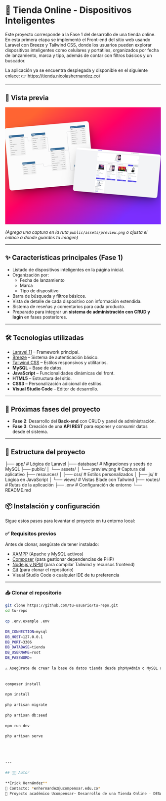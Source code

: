 # 🛒 Tienda Online - Dispositivos Inteligentes

Este proyecto corresponde a la Fase 1 del desarrollo de una tienda online.
En esta primera etapa se implementó el Front-end del sitio web usando Laravel con Breeze y Tailwind CSS, donde los usuarios pueden explorar dispositivos inteligentes como celulares y portátiles, organizados por fecha de lanzamiento, marca y tipo, además de contar con filtros básicos y un buscador.

La aplicación ya se encuentra desplegada y disponible en el siguiente enlace:
👉 https://tienda.nicolashernandez.co/

---

## 📸 Vista previa

![Vista previa del aplicativo](./public/assets/preview.png)

*(Agrega una captura en la ruta `public/assets/preview.png` o ajusta el enlace a donde guardes tu imagen)*

---

## ✨ Características principales (Fase 1)

- Listado de dispositivos inteligentes en la página inicial.
- Organización por:
  - Fecha de lanzamiento
  - Marca
  - Tipo de dispositivo
- Barra de búsqueda y filtros básicos.
- Vista de detalle de cada dispositivo con información extendida.
- Sistema de reseñas y comentarios para cada producto.
- Preparado para integrar un **sistema de administración con CRUD y login** en fases posteriores.

---

## 🛠️ Tecnologías utilizadas

- [Laravel 11](https://laravel.com/) – Framework principal.
- [Breeze](https://laravel.com/docs/11.x/starter-kits#laravel-breeze) – Sistema de autenticación básico.
- [Tailwind CSS](https://tailwindcss.com/) – Estilos responsivos y utilitarios.
- **MySQL** – Base de datos.
- **JavaScript** – Funcionalidades dinámicas del front.
- **HTML5** – Estructura del sitio.
- **CSS3** – Personalización adicional de estilos.
- **Visual Studio Code** – Editor de desarrollo.

---

## 🚀 Próximas fases del proyecto

- **Fase 2**: Desarrollo del **Back-end** con CRUD y panel de administración.
- **Fase 3**: Creación de una **API REST** para exponer y consumir datos desde el sistema.

---

## 📂 Estructura del proyecto

├── app/ # Lógica de Laravel
├── database/ # Migraciones y seeds de MySQL
├── public/
│ └── assets/
│ └── preview.png # Captura del aplicativo
├── resources/
│ ├── css/ # Estilos personalizados
│ ├── js/ # Lógica en JavaScript
│ └── views/ # Vistas Blade con Tailwind
├── routes/ # Rutas de la aplicación
├── .env # Configuración de entorno
└── README.md

## 📦 Instalación y configuración

Sigue estos pasos para levantar el proyecto en tu entorno local:

### ✅ Requisitos previos
Antes de clonar, asegúrate de tener instalado:
- [XAMPP](https://www.apachefriends.org/es/download.html) (Apache y MySQL activos)
- [Composer](https://getcomposer.org/) (para gestionar dependencias de PHP)
- [Node.js y NPM](https://nodejs.org/) (para compilar Tailwind y recursos frontend)
- [Git](https://git-scm.com/) (para clonar el repositorio)
- Visual Studio Code o cualquier IDE de tu preferencia

---

### 📥 Clonar el repositorio
```bash
git clone https://github.com/tu-usuario/tu-repo.git
cd tu-repo

cp .env.example .env

DB_CONNECTION=mysql
DB_HOST=127.0.0.1
DB_PORT=3306
DB_DATABASE=tienda
DB_USERNAME=root
DB_PASSWORD=

⚠️ Asegúrate de crear la base de datos tienda desde phpMyAdmin o MySQL antes de continuar.


composer install

npm install

php artisan migrate

php artisan db:seed

npm run dev

php artisan serve




---

## 👨‍💻 Autor

**Erick Hernández**  
📧 Contacto: *enhernandez@ucompensar.edu.co*  
📌 Proyecto académico Ucompensar– Desarrollo de una Tienda Online - DESARROLLO DE SOFTWARE WEB BACK-END

